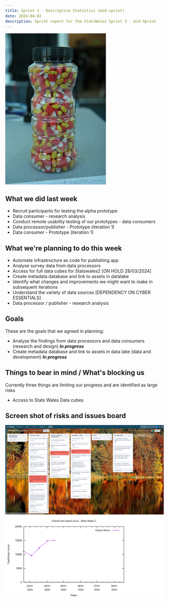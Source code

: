 ```yaml
---
title: Sprint 3 - Descriptive Statistics (mid-sprint)
date: 2024-04-02
description: Sprint report for the StatsWales Sprint 3 - mid-Sprint
---
```


![Descriptive statistics](candyCorn.jpg)

## What we did last week
- Recruit participants for testing the alpha prototype
- Data consumer - research analysis
- Conduct remote usability testing of our prototypes - data consumers
- Data processor/publisher - Prototype (iteration 1)
- Data consumer - Prototype (iteration 1)

## What we're planning to do this week
- Automate infrastructure as code for publishing app
- Analyse survey data from data processors
- Access for full data cubes for Statswales2 [ON HOLD 28/03/2024]
- Create metadata database and link to assets in datalake
- Identify what changes and improvements we might want to make in subsequent iterations
- Understand the variety of data sources [DEPENDENCY ON CYBER ESSENTIALS]
- Data processor / publisher - research analysis

## Goals
These are the goals that we agreed in planning:
- Analyse the findings from data processors and data consumers (research and design) <span class="badge bg-info">_**In progress**_</span>
- Create metadata database and link to assets in data lake (data and development) <span class="badge bg-info">_**In progress**_</span>

## Things to bear in mind / What's blocking us
Currently three things are limiting our progress and are identified as large risks
- Access to Stats Wales Data cubes

## Screen shot of risks and issues board
![Screenshot of risks and issues board](risksAndIssues20240402.png)
![Risk impact score](impact_score20240415.png)
